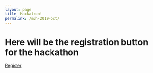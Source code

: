 ```yaml
---
layout: page
title: Hackathon!
permalink: /mlh-2019-oct/
---
```

# Here will be the registration button for the hackathon

<a href="https://my.mlh.io/oauth/authorize?client_id=0fc2ffee13b95bccefb78b509cb6535b52f1a377d68be4f6c0c6768b5df2295f&redirect_uri=http%3A%2F%2Fanuartb.github.io%2Fmlh-2019-oct%2Fthanks&response_type=token
">Register</a>
